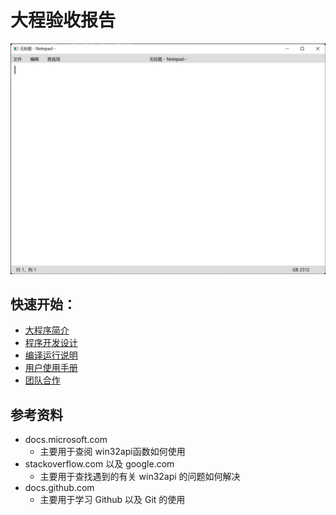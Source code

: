 # 大程验收报告

![screenshot](assets/appearance.jpg)

## 快速开始：

 - [大程序简介](INTRODUCTION.md)
 - [程序开发设计](DESIGN.md)
 - [编译运行说明](COMPILE_RUN.md)
 - [用户使用手册](MANUAL.md)
 - [团队合作](TEAMWORK.md)

## 参考资料

 - docs.microsoft.com
   - 主要用于查阅 win32api函数如何使用
 - stackoverflow.com 以及 google.com
   - 主要用于查找遇到的有关 win32api 的问题如何解决
 - docs.github.com
   - 主要用于学习 Github 以及 Git 的使用
